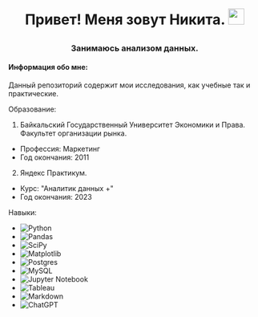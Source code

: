 # <h1 align="center">Привет! Меня зовут Никита. <img src="https://github.com/blackcater/blackcater/raw/main/images/Hi.gif" height="32"/></h1>
## <h3 align="center">Занимаюсь анализом данных.</h3>
#### Информация обо мне:
 Данный репозиторий содержит мои исследования, как учебные так и практические.

Образование:
1. Байкальский Государственный Университет Экономики и Права. Факультет организации рынка.
- Профессия: Маркетинг
- Год окончания: 2011
2. Яндекс Практикум.
- Курс: "Аналитик данных +"
- Год окончания: 2023

Навыки:
- ![Python](https://img.shields.io/badge/python-3670A0?style=for-the-badge&logo=python&logoColor=ffdd54)
- ![Pandas](https://img.shields.io/badge/pandas-%23150458.svg?style=for-the-badge&logo=pandas&logoColor=white)
- ![SciPy](https://img.shields.io/badge/SciPy-%230C55A5.svg?style=for-the-badge&logo=scipy&logoColor=%white)
- ![Matplotlib](https://img.shields.io/badge/Matplotlib-%23ffffff.svg?style=for-the-badge&logo=Matplotlib&logoColor=black)
- ![Postgres](https://img.shields.io/badge/postgres-%23316192.svg?style=for-the-badge&logo=postgresql&logoColor=white)
- ![MySQL](https://img.shields.io/badge/mysql-%2300f.svg?style=for-the-badge&logo=mysql&logoColor=white)
- ![Jupyter Notebook](https://img.shields.io/badge/jupyter-%23FA0F00.svg?style=for-the-badge&logo=jupyter&logoColor=white)
- ![Tableau](https://img.shields.io/badge/Tableau-E97627?style=for-the-badge&logo=Tableau&logoColor=white)
- ![Markdown](https://img.shields.io/badge/markdown-%23000000.svg?style=for-the-badge&logo=markdown&logoColor=white)
- ![ChatGPT](https://img.shields.io/badge/chatGPT-74aa9c?style=for-the-badge&logo=openai&logoColor=white)









